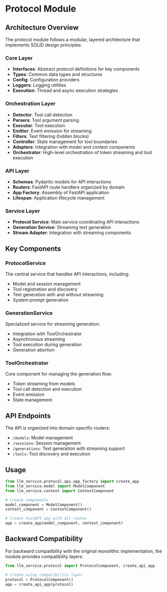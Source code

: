 # Protocol Module

## Architecture Overview

The protocol module follows a modular, layered architecture that implements SOLID design principles:

### Core Layer
- **Interfaces**: Abstract protocol definitions for key components
- **Types**: Common data types and structures
- **Config**: Configuration providers
- **Loggers**: Logging utilities
- **Execution**: Thread and async execution strategies

### Orchestration Layer
- **Detector**: Tool call detection
- **Parsers**: Tool argument parsing
- **Executor**: Tool execution
- **Emitter**: Event emission for streaming
- **Filters**: Text filtering (hidden blocks)
- **Controller**: State management for tool boundaries
- **Adapters**: Integration with model and context components
- **Orchestrator**: High-level orchestration of token streaming and tool execution

### API Layer
- **Schemas**: Pydantic models for API interactions
- **Routers**: FastAPI route handlers organized by domain
- **App Factory**: Assembly of FastAPI application
- **Lifespan**: Application lifecycle management

### Service Layer
- **Protocol Service**: Main service coordinating API interactions
- **Generation Service**: Streaming text generation
- **Stream Adapter**: Integration with streaming components

## Key Components

### ProtocolService
The central service that handles API interactions, including:
- Model and session management
- Tool registration and discovery
- Text generation with and without streaming
- System prompt generation

### GenerationService
Specialized service for streaming generation:
- Integration with ToolOrchestrator
- Asynchronous streaming
- Tool execution during generation
- Generation abortion

### ToolOrchestrator
Core component for managing the generation flow:
- Token streaming from models
- Tool call detection and execution
- Event emission
- State management

## API Endpoints

The API is organized into domain-specific routers:
- `/models`: Model management
- `/sessions`: Session management
- `/generations`: Text generation with streaming support
- `/tools`: Tool discovery and execution

## Usage

```python
from llm_service.protocol.api.app_factory import create_app
from llm_service.model import ModelComponent
from llm_service.context import ContextComponent

# Create components
model_component = ModelComponent()
context_component = ContextComponent()

# Create FastAPI app with all routes
app = create_app(model_component, context_component)
```

## Backward Compatibility

For backward compatibility with the original monolithic implementation, the module provides compatibility layers:

```python
from llm_service.protocol import ProtocolComponent, create_api_app

# Create using compatibility layer
protocol = ProtocolComponent()
app = create_api_app(protocol)
```